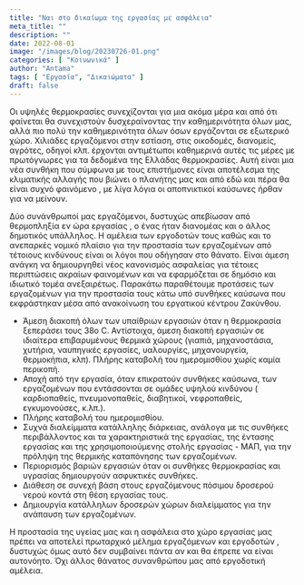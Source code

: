 ```yaml
---
title: "Ναι στο δικαίωμα της εργασίας με ασφάλεια"
meta_title: ""
description: ""
date: 2022-08-01
image: "/images/blog/20230726-01.png"
categories: [ "Κοινωνικά" ]
author: "Antama"
tags: [ "Εργασία", "Δικαιώματα" ]
draft: false
---
```


Οι υψηλές θερμοκρασίες συνεχίζονται για μια ακόμα μέρα και από ότι φαίνεται θα συνεχιστούν δυσχεραίνοντας την
καθημερινότητα όλων μας, αλλά πιο πολύ την καθημερινότητα όλων όσων εργάζονται σε εξωτερικό χώρο. Χιλιάδες εργαζόμενοι
στην εστίαση, στις οικοδομές, διανομείς, αγρότες, οδηγοί κλπ. έρχονται αντιμέτωποι καθημερινά αυτές τις μέρες με
πρωτόγνωρες για τα δεδομένα της Ελλάδας θερμοκρασίες. Αυτή είναι μια νέα συνθήκη που σύμφωνα με τους επιστήμονες είναι
αποτέλεσμα της κλιματικής αλλαγής που βιώνει ο πλανήτης μας και από εδώ και πέρα θα είναι συχνό φαινόμενο , με λίγα
λόγια οι αποπνικτικοί καύσωνες ήρθαν για να μείνουν.

Δύο συνάνθρωποί μας εργαζόμενοι, δυστυχώς απεβίωσαν από θερμοπληξία εν ώρα εργασίας , ο ένας ήταν διανομέας και ο άλλος
δημοτικός υπάλληλος. Η αμέλεια των εργοδοτών τους καθώς και το ανεπαρκές νομικό πλαίσιο για την προστασία των
εργαζομένων από τέτοιους κινδύνους είναι οι λόγοι που οδήγησαν στο θάνατο. Είναι άμεση ανάγκη να δημιουργηθεί νέος
κανονισμός ασφαλείας για τέτοιες περιπτώσεις ακραίων φαινομένων και να εφαρμόζεται σε δημόσιο και ιδιωτικό τομέα
ανεξαιρέτως. Παρακάτω παραθέτουμε προτάσεις των εργαζομένων για την προστασία τους κάτω υπό συνθήκες καύσωνα που
εκφράστηκαν μέσα από ανακοίνωση του εργατικού κέντρου Ζακύνθου.

- Άμεση διακοπή όλων των υπαίθριων εργασιών όταν η θερμοκρασία ξεπεράσει τους 38ο C. Αντίστοιχα, άμεση διακοπή εργασιών
  σε ιδιαίτερα επιβαρυμένους θερμικά χώρους (γιαπιά, μηχανοστάσια, χυτήρια, ναυπηγικές εργασίες, υαλουργίες,
  μηχανουργεία,
  θερμοκήπια, κλπ). Πλήρης καταβολή του ημερομισθίου χωρίς καμία περικοπή.
- Αποχή από την εργασία, όταν επικρατούν συνθήκες καύσωνα, των εργαζομένων που εντάσσονται σε ομάδες υψηλού κινδύνου (
  καρδιοπαθείς, πνευμονοπαθείς, διαβητικοί, νεφροπαθείς, εγκυμονούσες, κ.λπ.).
- Πλήρης καταβολή του ημερομισθίου.
- Συχνά διαλείμματα κατάλληλης διάρκειας, ανάλογα με τις συνθήκες περιβάλλοντος και τα χαρακτηριστικά της εργασίας, της
  έντασης εργασίας και της χρησιμοποιούμενης στολής εργασίας - ΜΑΠ, για την πρόληψη της θερμικής καταπόνησης των
  εργαζομένων.
- Περιορισμός βαριών εργασιών όταν οι συνθήκες θερμοκρασίας και υγρασίας δημιουργούν ασφυκτικές συνθήκες.
- Διάθεση σε συνεχή βάση στους εργαζόμενους πόσιμου δροσερού νερού κοντά στη θέση εργασίας τους.
- Δημιουργία κατάλληλων δροσερών χώρων διαλείμματος για την ανάπαυση των εργαζομένων.

Η προστασία της υγείας μας και η ασφάλεια στο χώρο εργασίας μας πρέπει να αποτελεί πρωταρχικό μέλημα εργαζόμενων και
εργοδοτών , δυστυχώς όμως αυτό δεν συμβαίνει πάντα αν και θα έπρεπε να είναι αυτονόητο. Όχι άλλος θάνατος συνανθρώπου
μας από εργοδοτική αμέλεια.

